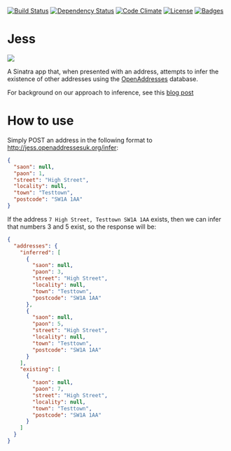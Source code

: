 [![Build Status](http://img.shields.io/travis/OpenAddressesUK/jess.svg)](https://travis-ci.org/OpenAddressesUK/jess) [![Dependency Status](http://img.shields.io/gemnasium/OpenAddressesUK/jess.svg)](https://gemnasium.com/OpenAddressesUK/jess) [![Code Climate](http://img.shields.io/codeclimate/github/OpenAddressesUK/jess.svg)](https://codeclimate.com/github/OpenAddressesUK/jess) [![License](http://img.shields.io/:license-mit-blue.svg)](http://OpenAddressesUK.mit-license.org) [![Badges](http://img.shields.io/:badges-5/5-ff6799.svg)](https://github.com/badges/badgerbadgerbadger)

# Jess

![](https://upload.wikimedia.org/wikipedia/en/1/10/Guess_with_Jess_logo.png)

A Sinatra app that, when presented with an address, attempts to infer the existence of other addresses using the [OpenAddresses](https://alpha.openaddressesuk.org/) database.

For background on our approach to inference, see this [blog post](https://alpha.openaddressesuk.org/blog/2015/02/12/inference)

# How to use

Simply POST an address in the following format to http://jess.openaddressesuk.org/infer:

```JSON
{
  "saon": null,
  "paon": 1,
  "street": "High Street",
  "locality": null,
  "town": "Testtown",
  "postcode": "SW1A 1AA"
}
```

If the address `7 High Street, Testtown SW1A 1AA` exists, then we can infer that numbers 3 and 5 exist, so the response will be:

```JSON
{
  "addresses": {
    "inferred": [
      {
        "saon": null,
        "paon": 3,
        "street": "High Street",
        "locality": null,
        "town": "Testtown",
        "postcode": "SW1A 1AA"
      },
      {
        "saon": null,
        "paon": 5,
        "street": "High Street",
        "locality": null,
        "town": "Testtown",
        "postcode": "SW1A 1AA"
      }
    ],
    "existing": [
      {
        "saon": null,
        "paon": 7,
        "street": "High Street",
        "locality": null,
        "town": "Testtown",
        "postcode": "SW1A 1AA"
      }
    ]
  }
}
```
